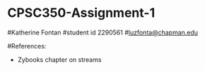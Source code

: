 # CPSC350-Assignment-1

#Katherine Fontan
#student id 2290561
#luzfonta@chapman.edu

#References:

- Zybooks chapter on streams
